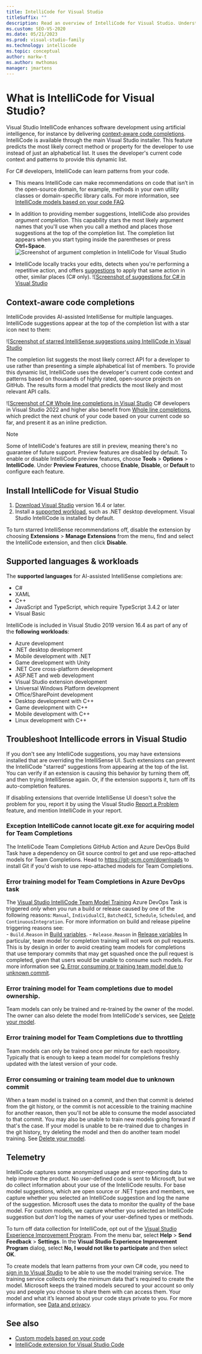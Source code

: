 ```yaml
---
title: IntelliCode for Visual Studio
titleSuffix: ""
description: Read an overview of IntelliCode for Visual Studio. Understand preview features, supported languages, prerequisites, troubleshooting issues, and telemetry.
ms.custom: SEO-VS-2020
ms.date: 05/21/2023
ms.prod: visual-studio-family
ms.technology: intellicode
ms.topic: conceptual
author: markw-t
ms.author: mwthomas
manager: jmartens
---
```

# What is IntelliCode for Visual Studio?

Visual Studio IntelliCode enhances software development using artificial intelligence, for instance by delivering [context-aware code completions](#context-aware-code-completions). IntelliCode is available through the main Visual Studio installer.  This feature predicts the most likely correct method or property for the developer to use instead of just an alphabetical list. It uses the developer's current code context and patterns to provide this dynamic list.

For C# developers, IntelliCode can learn patterns from your code. 
- This means IntelliCode can make recommendations on code that isn’t in the open-source domain, for example, methods in your own utility classes or domain-specific library calls. For more information, see [IntelliCode models based on your code FAQ](custom-models.md).

- In addition to providing member suggestions, IntelliCode also provides *argument completion*. This capability stars the most likely argument names that you'll use when you call a method and places those suggestions at the top of the completion list. The completion list appears when you start typing inside the parentheses or press **Ctrl**+**Space**.
  ![Screenshot of argument completion in IntelliCode for Visual Studio](media/argument-completion.png)

- IntelliCode locally tracks your edits, detects when you're performing a repetitive action, and offers [suggestions](intellicode-suggestions.md) to apply that same action in other, similar places (C# only).
  ![[Screenshot of suggestions for C# in Visual Studio](media/refactorings-illustrated.png)

## Context-aware code completions

IntelliCode provides AI-assisted IntelliSense for multiple languages. IntelliCode suggestions appear at the top of the completion list with a star icon next to them:

![[Screenshot of starred IntelliSense suggestions using IntelliCode in Visual Studio](media/starred-intellisense-suggestions.png)

The completion list suggests the most likely correct API for a developer to use rather than presenting a simple alphabetical list of members. To provide this dynamic list, IntelliCode uses the developer's current code context and patterns based on thousands of highly rated, open-source projects on GitHub. The results form a model that predicts the most likely and most relevant API calls.

![[Screenshot of C# Whole line completions in Visual Studio](media/intellicode-vs-wlc-small.png)
C# developers in Visual Studio 2022 and higher also benefit from [Whole line completions](visual-studio-whole-line-completions.md), which predict the next chunk of your code based on your current code so far, and present it as an inline prediction. 

> [!Note]
> Some of IntelliCode's features are still in preview, meaning there's no guarantee of future support. Preview features are disabled by default. To enable or disable IntelliCode preview features, choose **Tools** > **Options** > **IntelliCode**. Under **Preview Features**, choose **Enable**, **Disable**, or **Default** to configure each feature.

## Install IntelliCode for Visual Studio

1. [Download Visual Studio](https://visualstudio.microsoft.com/downloads/?utm_medium=microsoft&utm_source=learn.microsoft.com&utm_campaign=inline+link&utm_content=download+vs2019) version 16.4 or later.
2. Install a [supported workload](#supported-languages--workloads), such as .NET desktop development. 
   Visual Studio IntelliCode is installed by default.

To turn starred IntelliSense recommendations off, disable the extension by choosing **Extensions** > **Manage Extensions** from the menu, find and select the IntelliCode extension, and then click **Disable**.


## Supported languages & workloads

The **supported languages** for AI-assisted IntelliSense completions are:
- C#
- XAML
- C++
- JavaScript and TypeScript, which require TypeScript 3.4.2 or later
- Visual Basic

IntelliCode is included in Visual Studio 2019 version 16.4 as part of any of the **following workloads**:

- Azure development
- .NET desktop development
- Mobile development with .NET
- Game development with Unity
- .NET Core cross-platform development
- ASP.NET and web development
- Visual Studio extension development
- Universal Windows Platform development
- Office/SharePoint development
- Desktop development with C++
- Game development with C++
- Mobile development with C++
- Linux development with C++
  

## Troubleshoot Intellicode errors in Visual Studio 

If you don't see any IntelliCode suggestions, you may have extensions installed that are overriding the IntelliSense UI. Such extensions can prevent the IntelliCode "starred" suggestions from appearing at the top of the list. You can verify if an extension is causing this behavior by turning them off, and then trying IntelliSense again. Or, if the extension supports it, turn off its auto-completion features.

If disabling extensions that override IntelliSense UI doesn't solve the problem for you, report it by using the Visual Studio [Report a Problem](/visualstudio/ide/how-to-report-a-problem-with-visual-studio) feature, and mention IntelliCode in your report.

### **Exception IntelliCode cannot locate git.exe for acquiring model for Team Completions**
   The IntelliCode Team Completions GitHub Action and Azure DevOps Build Task have a dependency on Git source control to get and use repo-attached models for Team Completions. Head to https://git-scm.com/downloads to install Git if you'd wish to use repo-attached models for Team Completions. 
          
###  **Error training model for Team Completions in Azure DevOps task**
   The [Visual Studio IntelliCode Team Model Training](https://marketplace.visualstudio.com/items?itemName=VisualStudioExptTeam.VSIntelliCodeTeamModelTraining) Azure DevOps Task is triggered _only_ when you run a build or release caused by one of the following reasons: `Manual`, `IndividualCI`, `BatchedCI`, `Schedule`, `Scheduled`, and `ContinuousIntegration`. For more information on build and release pipeline triggering reasons see:        
    - `Build.Reason` in [Build variables](/azure/devops/pipelines/build/variables?view=azure-devops&preserve-view=true&tabs=yaml#build-variables).
    - `Release.Reason` in [Release variables](/azure/devops/pipelines/release/variables?view=azure-devops&preserve-view=true&tabs=batch#release-variables)
   In particular, team model for completion training will not work on pull requests. This is by design in order to avoid creating team models for completions that use temporary commits that may get squashed once the pull request is completed, given that users would be unable to consume such models. For more information see [Q. Error consuming or training team model due to unknown commit](#error-consuming-or-training-team-model-due-to-unknown-commit).
          
### **Error training model for Team completions due to model ownership**.
   Team models can only be trained and re-trained by the owner of the model. The owner can also delete the model from IntelliCode's services, see [Delete your model](custom-models.md#delete-your-model).

### **Error training model for Team Completions due to throttling**
   Team models can only be trained once per minute for each repository. Typically that is enough to keep a team model for completions freshly updated with the latest version of your code. 
          
### **Error consuming or training team model due to unknown commit**
   When a team model is trained on a commit, and then that commit is deleted from the git history, or the commit is not accessible to the training machine for another reason, then you'll not be able to consume the model associated to that commit. You may also be unable to train new models going forward if that's the case. If your model is unable to be re-trained due to changes in the git history, try deleting the model and then do another team model training. See [Delete your model](custom-models.md#delete-your-model).

## Telemetry

IntelliCode captures some anonymized usage and error-reporting data to help improve the product. No user-defined code is sent to Microsoft, but we do collect information about your use of the IntelliCode results.  For base model suggestions, which are open source or .NET types and members, we capture whether you selected an IntelliCode suggestion and log the name of the suggestion. Microsoft uses the data to monitor the quality of the base model. For custom models, we capture whether you selected an IntelliCode suggestion but *don't* log the names of your user-defined types or methods.

To turn off data collection for IntelliCode, opt out of the [Visual Studio Experience Improvement Program](/visualstudio/ide/visual-studio-experience-improvement-program). From the menu bar, select **Help** > **Send Feedback** > **Settings**. In the **Visual Studio Experience Improvement Program** dialog, select **No, I would not like to participate** and then select **OK**.

To create models that learn patterns from your own C# code, you need to [sign in to Visual Studio](/visualstudio/ide/signing-in-to-visual-studio) to be able to use the model training service. The training service collects only the minimum data that's required to create the model. Microsoft keeps the trained models secured to your account so only you and people you choose to share them with can access them. Your model and what it’s learned about your code stays private to you. For more information, see [Data and privacy](custom-models.md#data-and-privacy).

## See also

- [Custom models based on your code](custom-models.md)
- [IntelliCode extension for Visual Studio Code](intellicode-visual-studio-code.md)
